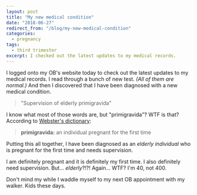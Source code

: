 ```yaml
---
layout: post
title: "My new medical condition"
date: "2018-06-27"
redirect_from: "/blog/my-new-medical-condition"
categories:
  - pregnancy
tags:
  - third trimester
excerpt: I checked out the latest updates to my medical records.
---
```


I logged onto my OB's website today to check out the latest updates to my medical records. I read through a bunch of new test. _(All of them are normal.)_ And then I discovered that I have been diagnosed with a new medical condition.

> "Supervision of elderly primigravida"

I know what most of those words are, but "primigravida"? WTF is that? According to [Webster's dictionary](https://www.merriam-webster.com/medical/primigravida):

> **primigravida:** an individual pregnant for the first time

Putting this all together, I have been diagnosed as an _elderly individual_ who is pregnant for the first time and needs supervision.

I am definitely pregnant and it is definitely my first time. I also definitely need supervision. But... _elderly_?!?! Again... WTF? I'm 40, not 400.

Don't mind my while I waddle myself to my next OB appointment with my walker. Kids these days.
